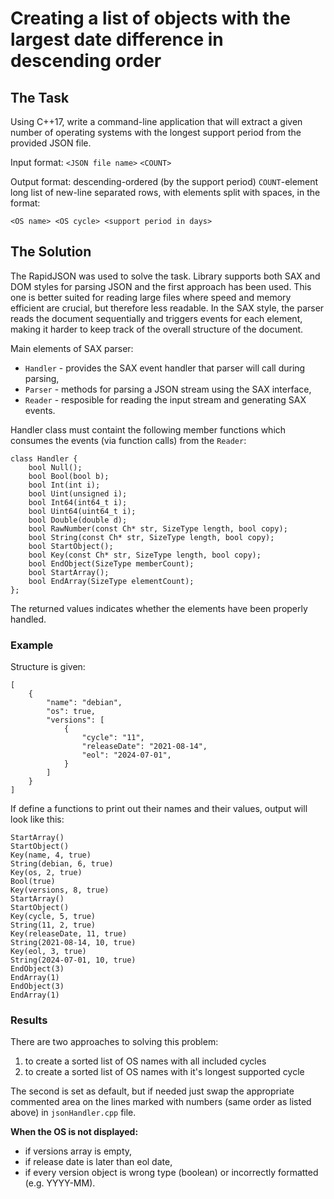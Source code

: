 # Creating a list of objects with the largest date difference in descending order

## The Task

Using C++17, write a command-line application that will extract a given number of operating systems with the longest support period from the provided JSON file.

Input format: `<JSON file name>` `<COUNT>`

Output format: descending-ordered (by the support period) `COUNT`-element long list of new-line separated rows, with elements split with spaces, in the format:
```
<OS name> <OS cycle> <support period in days>
``` 

## The Solution
The RapidJSON was used to solve the task. Library supports both SAX and DOM styles for parsing JSON and the first approach has been used. This one is better suited for reading large files where speed and memory efficient are crucial, but therefore less readable. In the SAX style, the parser reads the document sequentially and triggers events for each element, making it harder to keep track of the overall structure of the document.

Main elements of SAX parser:
* `Handler` - provides the SAX event handler that parser will call during parsing,
* `Parser` - methods for parsing a JSON stream using the SAX interface,
* `Reader` - resposible for reading the input stream and generating SAX events.

Handler class must containt the following member functions which consumes the events (via function calls) from the `Reader`:
```
class Handler {
    bool Null();
    bool Bool(bool b);
    bool Int(int i);
    bool Uint(unsigned i);
    bool Int64(int64_t i);
    bool Uint64(uint64_t i);
    bool Double(double d);
    bool RawNumber(const Ch* str, SizeType length, bool copy);
    bool String(const Ch* str, SizeType length, bool copy);
    bool StartObject();
    bool Key(const Ch* str, SizeType length, bool copy);
    bool EndObject(SizeType memberCount);
    bool StartArray();
    bool EndArray(SizeType elementCount);
};
```
The returned values indicates whether the elements have been properly handled.

### Example
Structure is given:
```
[
    {
        "name": "debian",
        "os": true,
        "versions": [
            {
                "cycle": "11",
                "releaseDate": "2021-08-14",
                "eol": "2024-07-01",
            }
        ]
    }
]
```
If define a functions to print out their names and their values, output will look like this:
```
StartArray()
StartObject()
Key(name, 4, true)
String(debian, 6, true)
Key(os, 2, true)
Bool(true)
Key(versions, 8, true)
StartArray()
StartObject()
Key(cycle, 5, true)
String(11, 2, true)
Key(releaseDate, 11, true)
String(2021-08-14, 10, true)
Key(eol, 3, true)
String(2024-07-01, 10, true)
EndObject(3)
EndArray(1)
EndObject(3)
EndArray(1)
```

### Results
There are two approaches to solving this problem:
1. to create a sorted list of OS names with all included cycles
2. to create a sorted list of OS names with it's longest supported cycle 

The second is set as default, but if needed just swap the appropriate commented area on the lines marked with numbers (same order as listed above) in `jsonHandler.cpp` file.

**When the OS is not displayed:**
- if versions array is empty,
- if release date is later than eol date,
- if every version object is wrong type (boolean) or incorrectly formatted (e.g. YYYY-MM).
